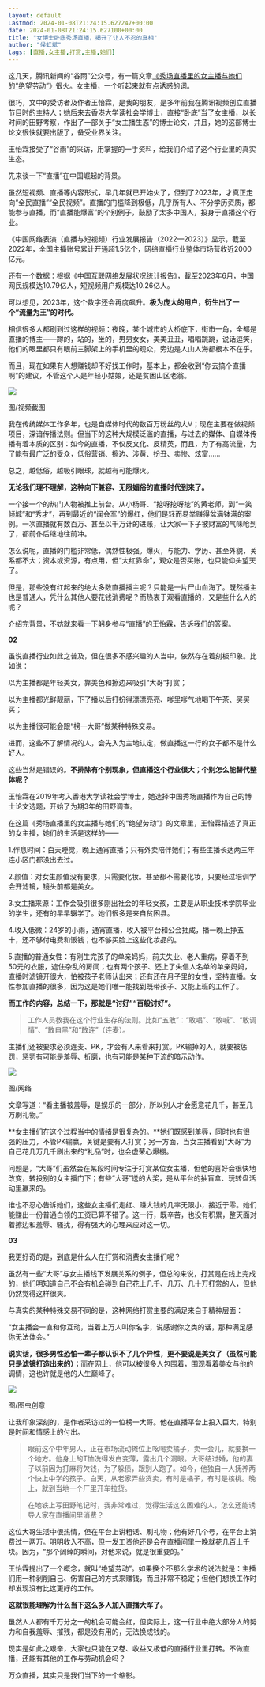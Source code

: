 ```yaml
---
layout: default
Lastmod: 2024-01-08T21:24:15.627247+00:00
date: 2024-01-08T21:24:15.627100+00:00
title: "女博士卧底秀场直播，揭开了让人不忍的真相"
author: "侯虹斌"
tags: [直播,女主播,打赏,主播,她们]
---
```


这几天，腾讯新闻的“谷雨”公众号，有一篇文章[《秀场直播里的女主播与她们的“绝望劳动”》](https://mp.weixin.qq.com/s?__biz=MzU2MDEwMTIwMg==&mid=2247636467&idx=1&sn=c779662755ba4aacb8b14b4cd4d445f4&scene=21#wechat_redirect)很火。女主播，一个听起来就有点诱惑的词。

很巧，文中的受访者及作者王怡霖，是我的朋友，是多年前我在腾讯视频创立直播节目时的主持人；她后来去香港大学读社会学博士，直接“卧底”当了女主播，以长时间的田野考察，作出了一部关于“女主播生态”的博士论文，并且，她的这部博士论文很快就要出版了，备受业界关注。

王怡霖接受了“谷雨”的采访，用掌握的一手资料，给我们介绍了这个行业里的真实生态。

  

  

  

先来谈一下“直播”在中国崛起的背景。

虽然短视频、直播等内容形式，早几年就已开始火了，但到了2023年，才真正走向“全民直播”“全民视频”。直播的门槛降到极低，几乎所有人、不分学历资质，都能参与直播，而“直播能爆富”的个别例子，鼓励了太多中国人，投身于直播这个行业。

《中国网络表演（直播与短视频）行业发展报告（2022—2023）》显示，截至2022年，全国主播账号累计开通超1.5亿个，网络直播行业整体市场营收近2000亿元。

还有一个数据：根据《中国互联网络发展状况统计报告》，截至2023年6月，中国网民规模达10.79亿人，短视频用户规模达10.26亿人。

可以想见，2023年，这个数字还会再度飙升。**极为庞大的用户，衍生出了一个“流量为王”的时代。**

相信很多人都刷到过这样的视频：夜晚，某个城市的大桥底下，街市一角，全都是直播的博主——蹲的，站的，坐的，男男女女，美美丑丑，唱唱跳跳，说话逗笑，他们的眼里都只有眼前三脚架上的手机里的观众，旁边是人山人海都根本不在乎。

而且，现在如果有人想赚钱却不好找工作时，基本上，都会收到“你去搞个直播啊”的建议，不管这个人是年轻小姑娘，还是贫困山区老翁。

![](https://images.weserv.nl/?url=https%3A//mmbiz.qpic.cn/mmbiz_png/ZnmZAQaw3eSicOqbnVp5OU1LfVd3k0LKByloiaGgwooWvhuIsJ31s84ulrL3h1okkk3nnIichX0FODWPNwc8HDyVQ/640%3Fwx_fmt%3Dpng%26from%3Dappmsg)

图/视频截图

我在传统媒体工作多年，也是自媒体时代的数百万粉丝的大V；现在主要在做视频项目，深谙传播法则。但当下的这种大规模泛滥的直播，与过去的媒体、自媒体传播有着本质的区别：如今的直播，不仅反文化、反精英，而且，为了有高流量，为了能有最广泛的受众，低俗营销、擦边、涉黄、扮丑、卖惨、炫富……

总之，越低俗，越吸引眼球，就越有可能爆火。

**无论我们理不理解，这种向下兼容、无限媚俗的直播时代到来了。**

一个接一个的热门人物被推上前台。从小杨哥、“挖呀挖呀挖”的黄老师，到“一笑倾城”和“秀才”，再到最近的“闻会军”的爆红，他们是轻而易举赚得盆满钵满的案例。一次直播就有数百万、甚至以千万计的进账，让大家一下子被财富的气味呛到了，都前仆后继地往前冲。

怎么说呢，直播的门槛非常低，偶然性极强。爆火，与能力、学历、甚至外貌，关系都不大；资本或资源，有点用，但“大红靠命”，观众是否买账，也只能仰头望天了。

但是，那些没有红起来的绝大多数直播播主呢？只能是一片尸山血海了。既然播主也是普通人，凭什么其他人要花钱消费呢？而热衷于观看直播的，又是些什么人的呢？

介绍完背景，不妨就来看一下躬身参与“直播”的王怡霖，告诉我们的答案。

**02**

虽说直播行业如此之普及，但在很多不感兴趣的人当中，依然存在着刻板印象。比如说：

以为主播都是年轻美女，靠美色和擦边来吸引“大哥”打赏；

以为主播都光鲜靓丽，下了播以后打扮得漂漂亮亮、嗲里嗲气地喝下午茶、买买买；

以为主播很可能会跟“榜一大哥”做某种特殊交易。

进而，这些不了解情况的人，会先入为主地认定，做直播这一行的女子都不是什么好人。

这些当然是错误的。**不排除有个别现象，但直播这个行业很大；个别怎么能替代整体呢？**

王怡霖在2019年考入香港大学读社会学博士，她选择中国秀场直播作为自己的博士论文选题，开始了为期3年的田野调查。

在这篇《秀场直播里的女主播与她们的“绝望劳动”》的文章里，王怡霖描述了真正的女主播，她们的生活是这样的——

1.作息时间：白天睡觉，晚上通宵直播；只有外卖陪伴她们；有些主播长达两三年连小区门都没出去过。

2.颜值：对女生颜值没有要求，只需要化妆。甚至都不需要化妆，只要经过培训学会开滤镜，镜头前都是美女。

3.女主播来源：工作会吸引很多刚出社会的年轻女孩，主要是从职业技术学院毕业的学生，还有的早早辍学了。她们很多是来自贫困县。

4.收入低微：24岁的小雨，通宵直播，收入被平台和公会抽成，播一晚上挣五十，还不够付电费和饭钱；也不够买脸上这些化妆品的。

5.直播的普通女性：有刚生完孩子的单亲妈妈，前夫失业、老人重病，穿着不到50元的衣服，遮住杂乱的房间；也有两个孩子、还上了失信人名单的单亲妈妈，直播时滤镜开很大，怕被孩子老师认出来；还有还在月子里的女性，坚持直播。女性参加直播的很多，因为这是她们唯一能找到既带孩子、又能上班的工作了。

**而工作的内容，总结一下，那就是“讨好”“百般讨好”。**

> 工作人员教我在这个行业生存的法则。比如“五敢”：“敢唱”、“敢喊”、“敢调情”、“敢自黑”和“敢连”（连麦）。‍

主播们还被要求必须连麦、PK，才会有人来看来打赏。PK输掉的人，就要被惩罚，惩罚有可能是羞辱、折磨，也有可能是某种下流的暗示动作。

**![](https://images.weserv.nl/?url=https%3A//mmbiz.qpic.cn/mmbiz_jpg/ZnmZAQaw3eSicOqbnVp5OU1LfVd3k0LKBiakoHvLk2csyoOT2yc2nq23rb5M7l3CnzbMo2XaywT0aNk3c1DrKxQA/640%3Fwx_fmt%3Djpeg)**

图/网络

文章写道：“看主播被羞辱，是娱乐的一部分，所以别人才会愿意花几千，甚至几万刷礼物。”

**女主播们在这个过程当中的情绪是很复杂的。**她们既感到羞辱，同时也有很强的压力，不管PK输赢，关键是要有人打赏；另一方面，当女主播看到“大哥”为自己花几万几千刷出来的“礼品”时，也会虚荣心爆棚。

问题是，“大哥”们虽然会在某段时间专注于打赏某位女主播，但他的喜好会很快地改变，转投别的女主播门下；有些“大哥”送的大奖，是从平台的抽盲盒、玩转盘活动里赢来的。

谁也不忍心告诉她们，这些女主播们走红、赚大钱的几率无限小，接近于零。她们能赚出一份普通白领的工资已算不错了。这一行，既辛苦，也没有积累，整天面对着擦边和羞辱、骚扰，得有强大的心理来应对这一切。

**03**

我更好奇的是，到底是什么人在打赏和消费女主播们呢？

虽然有一些“大哥”与女主播线下发展关系的例子，但总的来说，打赏是在线上完成的，他们明知道自己不会有机会碰到自己花上几千、几万、几十万打赏的人，但他仍然觉得这样很爽。

与真实的某种特殊交易不同的是，这种网络打赏主要的满足来自于精神层面：

“女主播会一直和你互动，当着上万人叫你名字，说感谢你之类的话，那种满足感你无法体会。”

**说实话，很多男性恐怕一辈子都认识不了几个异性，更不要说是美女了（虽然可能只是滤镜打造出来的）**；而在网上，他可以被很多人包围着，围观看着美女与他的调情，这也许就是他的人生巅峰了。

![](https://images.weserv.nl/?url=https%3A//mmbiz.qpic.cn/mmbiz_jpg/ZnmZAQaw3eSicOqbnVp5OU1LfVd3k0LKBlsGiaEtT5FnRUEzQ3z96LySfh2CUUpUBCs4elsS6S50p0UNJ33fLhXg/640%3Fwx_fmt%3Djpeg%26from%3Dappmsg)

图/图虫创意

让我印象深刻的，是作者采访过的一位榜一大哥。他在直播平台上投入巨大，特别是时间和情感上的付出。

> 眼前这个中年男人，正在市场流动摊位上吆喝卖橘子，卖一会儿，就要换一个地方。他身上的T恤洗得发白变薄，露出几个洞眼。大哥结过婚，他的妻子以前因为打麻将欠钱，为了躲债，跟别人跑了。如今，他独自一人抚养两个快上中学的孩子。白天，从老家弄些货卖，有时是橘子，有时是核桃。晚上，就到当地一个厂里开车拉货。
> 
>   
> 
> 在地铁上写田野笔记时，我非常难过，觉得生活这么困难的人，怎么还能诱导人家在直播间里消费？

这位大哥生活中很热情，但在平台上讲粗话、刷礼物；他有好几个号，在平台上消费过一两万。明明收入不高，但一发工资他还是会在直播间里一晚就花几百上千块。因为，“那个阔绰的瞬间，对他来说，就是很重要的。”

王怡霖提出了一个概念，就叫“绝望劳动”。如果换个不那么学术的说法就是：主播们用一种剥削自己、伤害自己的方式来赚钱，而且非常不稳定；但他们想换工作时却发现没有比这更好的工作。

**这就很能理解为什么当下这么多人加入直播大军了。**

虽然人人都有千万分之一的机会可能会红，但实际上，这一行业中绝大部分人的努力和自我羞辱、摧残，都是没有用的，无法换成钱的。

现实是如此之艰辛，大家也只能在又卷、收益又极低的直播行业里打转。不做直播，还能有其他的工作与劳动机会吗？

万众直播，其实只是我们当下的一个缩影。

